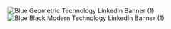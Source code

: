 ![Blue Geometric Technology LinkedIn Banner (1)](https://user-images.githubusercontent.com/47979006/235339481-a60dee24-bf7a-4dae-ab6b-f01d4d97a5b5.png)
![Blue   Black Modern Technology LinkedIn Banner (1)](https://user-images.githubusercontent.com/47979006/235313051-addaaab9-dbf9-4803-8b23-744e3d5acb14.png)
